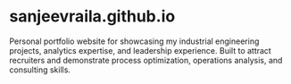# sanjeevraila.github.io
Personal portfolio website for showcasing my industrial engineering projects, analytics expertise, and leadership experience. Built to attract recruiters and demonstrate process optimization, operations analysis, and consulting skills.
